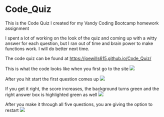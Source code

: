 # Code_Quiz
This is the Code Quiz I created for my Vandy Coding Bootcamp homework assignment 

I spent a lot of working on the look of the quiz and coming up with a witty answer for each question, 
but I ran out of time and brain power to make functions work. I will do better next time.

The code quiz can be found at https://joewills615.github.io/Code_Quiz/

This is what the code looks like when you first go to the site 
<img src=.assets\coding_game_01.PNG>

After you hit start the first question comes up
<img src=.assets\coding_game_02.PNG>

If you get it right, the score increases, the background turns green and the 
right answer box is highlighted green as well
<img src=.assets\coding_game_03.PNG>

After you make it through all five questions, you are giving the option to restart
<img src=.assets\coding_game_04.PNG>

